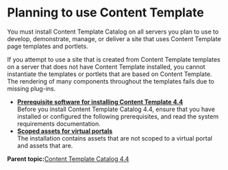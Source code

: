 # Planning to use Content Template 

You must install Content Template Catalog on all servers you plan to use to develop, demonstrate, manage, or deliver a site that uses Content Template page templates and portlets.

If you attempt to use a site that is created from Content Template templates on a server that does not have Content Template installed, you cannot instantiate the templates or portlets that are based on Content Template. The rendering of many components throughout the templates fails due to missing plug-ins.

-   **[Prerequisite software for installing Content Template 4.4 ](../ctc/ctc_inst_prereq8.md)**  
Before you install Content Template Catalog 4.4, ensure that you have installed or configured the following prerequisites, and read the system requirements documentation.
-   **[Scoped assets for virtual portals ](../ctc/ctc_inst_deployplans_virtual.md)**  
The installation contains assets that are not scoped to a virtual portal and assets that are.

**Parent topic:**[Content Template Catalog 4.4 ](../ctc/ctc_intro.md)

